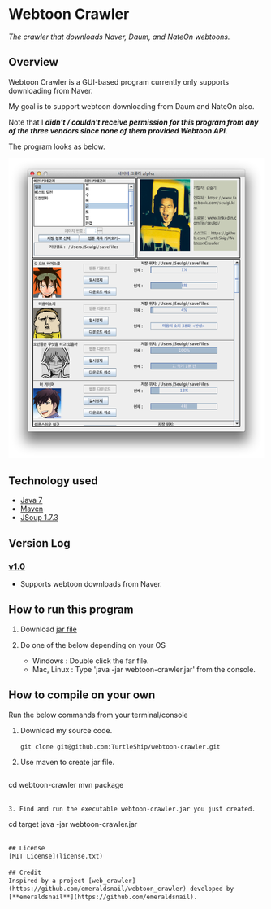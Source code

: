 # Webtoon Crawler
*The crawler that downloads Naver, Daum, and NateOn webtoons.*

## Overview
Webtoon Crawler is a GUI-based program currently only supports downloading from Naver.

My goal is to support webtoon downloading from Daum and NateOn also.

Note that I ***didn't / couldn't receive permission for this program from any of the three vendors
since none of them provided Webtoon API***.

The program looks as below.

![Naver Crawler](src/main/resources/images/naver_crawler.png)

## Technology used
- [Java 7](http://www.oracle.com/technetwork/java/javase/downloads/jdk7-downloads-1880260.html)
- [Maven](http://maven.apache.org/)
- [JSoup 1.7.3](http://jsoup.org/)

## Version Log
### [v1.0](https://github.com/TurtleShip/webtoon-crawler/tree/v1.0)
- Supports webtoon downloads from Naver.

## How to run this program
1. Download [jar file](https://github.com/TurtleShip/webtoon-crawler/raw/master/webtoon-crawler.jar)

2. Do one of the below depending on your OS
   - Windows : Double click the far file.
   - Mac, Linux : Type 'java -jar webtoon-crawler.jar' from the console.

## How to compile on your own
Run the below commands from your terminal/console

1. Download my source code.

   ```git clone git@github.com:TurtleShip/webtoon-crawler.git```

2. Use maven to create jar file.
   ```
cd webtoon-crawler
mvn package
   ```

3. Find and run the executable webtoon-crawler.jar you just created.
   ```
cd target
java -jar webtoon-crawler.jar
   ```

## License
[MIT License](license.txt)

## Credit
Inspired by a project [web_crawler](https://github.com/emeraldsnail/webtoon_crawler) developed by [**emeraldsnail**](https://github.com/emeraldsnail).

